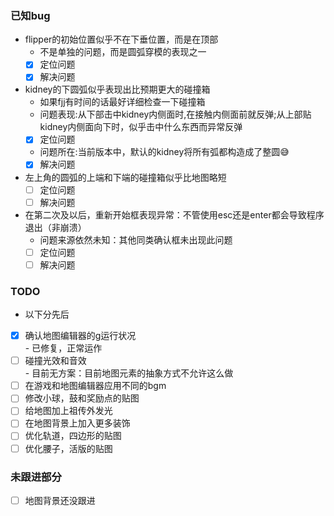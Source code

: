 ### 已知bug
+ flipper的初始位置似乎不在下垂位置，而是在顶部
   - 不是单独的问题，而是圆弧穿模的表现之一
   - [x] 定位问题
   - [x] 解决问题
+ kidney的下圆弧似乎表现出比预期更大的碰撞箱
   - 如果fjj有时间的话最好详细检查一下碰撞箱
   - 问题表现:从下部击中kidney内侧面时,在接触内侧面前就反弹;从上部贴kidney内侧面向下时，似乎击中什么东西而异常反弹
   - [x] 定位问题
   - 问题所在:当前版本中，默认的kidney将所有弧都构造成了整圆😅
   - [x] 解决问题
+ 左上角的圆弧的上端和下端的碰撞箱似乎比地图略短
   - [ ] 定位问题
   - [ ] 解决问题
+ 在第二次及以后，重新开始框表现异常：不管使用esc还是enter都会导致程序退出（非崩溃）
   - 问题来源依然未知：其他同类确认框未出现此问题
   - [ ] 定位问题
   - [ ] 解决问题

### TODO
+ 以下分先后
+ [x] 确认地图编辑器的g运行状况  
      - 已修复，正常运作
+ [ ] 碰撞光效和音效  
      - 目前无方案：目前地图元素的抽象方式不允许这么做
+ [ ] 在游戏和地图编辑器应用不同的bgm
+ [ ] 修改小球，鼓和奖励点的贴图
+ [ ] 给地图加上祖传外发光
+ [ ] 在地图背景上加入更多装饰
+ [ ] 优化轨道，四边形的贴图
+ [ ] 优化腰子，活版的贴图

### 未跟进部分
+ [ ] 地图背景还没跟进
